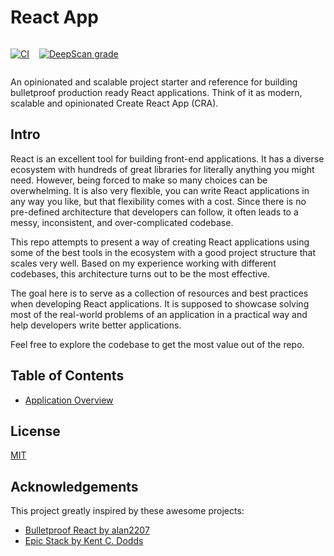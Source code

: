 # React App

<div style="display: flex; gap: 1rem;">

[![CI](https://github.com/rifandani/react-app/actions/workflows/ci.yml/badge.svg)](https://github.com/rifandani/react-app/actions/workflows/ci.yml)

[![DeepScan grade](https://deepscan.io/api/teams/13942/projects/25435/branches/795942/badge/grade.svg)](https://deepscan.io/dashboard#view=project&tid=13942&pid=25435&bid=795942)

</div>

An opinionated and scalable project starter and reference for building bulletproof production ready React applications. Think of it as modern, scalable and opinionated Create React App (CRA).

## Intro

React is an excellent tool for building front-end applications. It has a diverse ecosystem with hundreds of great libraries for literally anything you might need. However, being forced to make so many choices can be overwhelming. It is also very flexible, you can write React applications in any way you like, but that flexibility comes with a cost. Since there is no pre-defined architecture that developers can follow, it often leads to a messy, inconsistent, and over-complicated codebase.

This repo attempts to present a way of creating React applications using some of the best tools in the ecosystem with a good project structure that scales very well. Based on my experience working with different codebases, this architecture turns out to be the most effective.

The goal here is to serve as a collection of resources and best practices when developing React applications. It is supposed to showcase solving most of the real-world problems of an application in a practical way and help developers write better applications.

Feel free to explore the codebase to get the most value out of the repo.

## Table of Contents

- [Application Overview](https://github.com/rifandani/react-app/tree/main/docs/application-overview.md)

## License

[MIT](https://choosealicense.com/licenses/mit/)

## Acknowledgements

This project greatly inspired by these awesome projects:

- [Bulletproof React by alan2207](https://github.com/alan2207/bulletproof-react)
- [Epic Stack by Kent C. Dodds](https://github.com/epicweb-dev/epic-stack)
